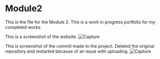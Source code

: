# Module2

This is the file for the Module 2. This is a work in progress portfolio for my completed works. 

This is a screenshot of the website.
![Capture](https://user-images.githubusercontent.com/3208213/168932152-c3e3c79d-3fc2-4285-9f03-ce960591a1bd.PNG)

This is screenshot of the commit made to the project. Deleted the original repository and restarted because of an issue with uploading.
![Capture](https://user-images.githubusercontent.com/3208213/168939000-0a8e52e5-b393-40f3-ac79-66e61761826e.PNG)

